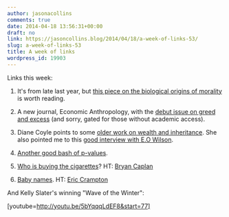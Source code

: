 ```yaml
---
author: jasonacollins
comments: true
date: 2014-04-18 13:56:31+00:00
draft: no
link: https://jasoncollins.blog/2014/04/18/a-week-of-links-53/
slug: a-week-of-links-53
title: A week of links
wordpress_id: 19903
---
```


Links this week:



	
  1. It's from late last year, but [this piece on the biological origins of morality](http://www.theatlantic.com/magazine/archive/2013/11/why-we-fightand-can-we-stop/309525/) is worth reading.

	
  2. A new journal, Economic Anthropology, with the [debut issue on greed and excess](http://blog.aaanet.org/2014/04/08/debut-issue-of-economic-anthropology-greed-and-excess-2/) (and sorry, gated for those without academic access).

	
  3. Diane Coyle points to some [older work on wealth and inheritance](http://www.enlightenmenteconomics.com/blog/index.php/2014/04/thinking-about-capital/). She also pointed me to this [good interview with E.O Wilson](http://news.harvard.edu/gazette/story/2014/04/search-until-you-find-a-passion-and-go-all-out-to-excel-in-its-expression/).

	
  4. [Another good bash of p-values](http://www.nature.com/news/scientific-method-statistical-errors-1.14700).

	
  5. [Who is buying the cigarettes](http://www.iea.org.uk/blog/talk-is-cheap-do-smokers-really-want-to-quit)? HT: [Bryan Caplan](http://econlog.econlib.org/archives/2014/04/smoking_social.html)

	
  6. [Baby names](http://www.bbc.com/news/magazine-26634477). HT: [Eric Crampton](http://offsettingbehaviour.blogspot.com.au/2014/04/nominalism.html)


And Kelly Slater's winning "Wave of the Winter":

[youtube=http://youtu.be/5bYqqqLdEF8&start=77]
